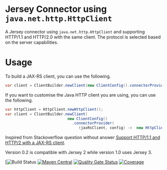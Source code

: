 # Jersey Connector using `java.net.http.HttpClient`
A Jersey connector using `java.net.http.HttpClient` and supporting HTTP/1.1 and HTTP/2.0 with the same client. The protocol is selected based on the server capabilities.

# Usage
To build a JAX-RS client, you can use the following. 
```java
var client = ClientBuilder.newClient(new ClientConfig().connectorProvider(HttpClientConnector::new))
```
If you want to customise the Java HTTP client you are using, you can use the following.
```java
var httpClient = HttpClient.newHttpClient();
var client = ClientBuilder.newClient(
                            new ClientConfig()
                              .connectorProvider(
                                 (jaxRsClient, config) ->  new HttpClientConnector(httpClient)))
```

Inspired from Stackoverflow question without answer [Support HTTP/1.1 and HTTP/2 with a JAX-RS client](https://stackoverflow.com/questions/42348041/support-http-1-1-and-http-2-with-a-jax-rs-client).
<p>
Version 0.2 is compatible with Jersey 2 while version 1.0 uses Jersey 3.

[![Build Status](https://github.com/nhenneaux/jaxrs-bundle/workflows/Java%20CI/badge.svg)
[![Maven Central](https://maven-badges.herokuapp.com/maven-central/com.github.nhenneaux.jersey.connector.httpclient/jersey-httpclient-connector/badge.svg)](https://maven-badges.herokuapp.com/maven-central/com.github.nhenneaux.jersey.connector.httpclient/jersey-httpclient-connector)
[![Quality Gate Status](https://sonarcloud.io/api/project_badges/measure?project=nhenneaux_jersey-httpclient-connector&metric=alert_status)](https://sonarcloud.io/dashboard?id=nhenneaux_jersey-httpclient-connector)
[![Coverage](https://sonarcloud.io/api/project_badges/measure?project=nhenneaux_jersey-httpclient-connector&metric=coverage)](https://sonarcloud.io/dashboard?id=nhenneaux_jersey-httpclient-connector)
